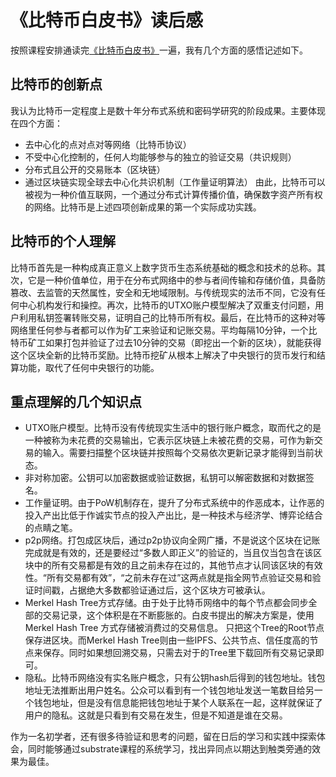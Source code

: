 # 《比特币白皮书》读后感
按照课程安排通读完[《比特币白皮书》](https://bitcoin.org/bitcoin.pdf)一遍，我有几个方面的感悟记述如下。
## 比特币的创新点
我认为比特币一定程度上是数十年分布式系统和密码学研究的阶段成果。主要体现在四个方面：
- 去中心化的点对点对等网络（比特币协议）
- 不受中心化控制的，任何人均能够参与的独立的验证交易（共识规则）
- 分布式且公开的交易账本（区块链）
- 通过区块链实现全球去中心化共识机制（工作量证明算法）
由此，比特币可以被视为一种价值互联网，一个通过分布式计算传播价值，确保数字资产所有权的网络。比特币是上述四项创新成果的第一个实际成功实践。
## 比特币的个人理解
比特币首先是一种构成真正意义上数字货币生态系统基础的概念和技术的总称。其次，它是一种价值单位，用于在分布式网络中的参与者间传输和存储价值，具备防篡改、去监管的天然属性，安全和无地域限制。与传统现实的法币不同，它没有任何中心机构发行和操控。再次，比特币的UTXO账户模型解决了双重支付问题，用户利用私钥签署转账交易，证明自己的比特币所有权。最后，在比特币的这种对等网络里任何参与者都可以作为矿工来验证和记账交易。平均每隔10分钟，一个比特币矿工如果打包并验证了过去10分钟的交易（即挖出一个新的区块），就能获得这个区块全新的比特币奖励。比特币挖矿从根本上解决了中央银行的货币发行和结算功能，取代了任何中央银行的功能。
## 重点理解的几个知识点
- UTXO账户模型。比特币没有传统现实生活中的银行账户概念，取而代之的是一种被称为未花费的交易输出，它表示区块链上未被花费的交易，可作为新交易的输入。需要扫描整个区块链并按照每个交易依次更新记录才能得到当前状态。
- 非对称加密。公钥可以加密数据或验证数据，私钥可以解密数据和对数据签名。
- 工作量证明。由于PoW机制存在，提升了分布式系统中的作恶成本，让作恶的投入产出比低于作诚实节点的投入产出比，是一种技术与经济学、博弈论结合的点睛之笔。
- p2p网络。打包成区块后，通过p2p协议向全网广播，不是说这个区块在记账完成就是有效的，还是要经过“多数人即正义”的验证的，当且仅当包含在该区块中的所有交易都是有效的且之前未存在过的，其他节点才认同该区块的有效性。“所有交易都有效”，“之前未存在过”这两点就是指全网节点验证交易和验证时间戳，占据绝大多数都验证通过后，这个区块方可被承认。
- Merkel Hash Tree方式存储。由于处于比特币网络中的每个节点都会同步全部的交易记录，这个体积是在不断膨胀的。白皮书提出的解决方案是，使用Merkel Hash Tree 方式存储被消费过的交易信息。
只把这个Tree的Root节点保存进区块。而Merkel Hash Tree则由一些IPFS、公共节点、信任度高的节点来保存。同时如果想回溯交易，只需去对于的Tree里下载回所有交易记录即可。
- 隐私。比特币网络没有实名账户概念，只有公钥hash后得到的钱包地址。钱包地址无法推断出用户姓名。公众可以看到有一个钱包地址发送一笔数目给另一个钱包地址，但是没有信息能把钱包地址于某个人联系在一起，这样就保证了用户的隐私。这就是只看到有交易在发生，但是不知道是谁在交易。

作为一名初学者，还有很多待验证和思考的问题，留在日后的学习和实践中探索体会，同时能够通过substrate课程的系统学习，找出异同点以期达到触类旁通的效果为最佳。